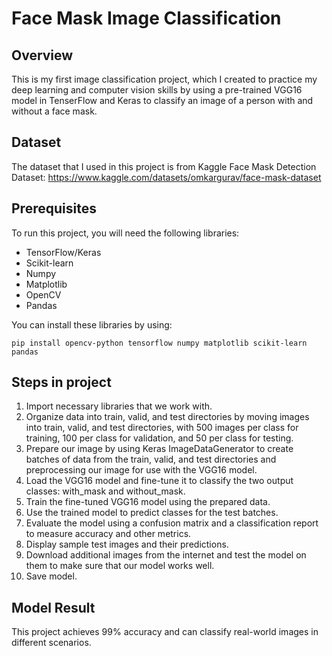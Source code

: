 # Face Mask Image Classification
## Overview
This is my first image classification project, which I created to practice my deep learning and computer vision skills by using a pre-trained VGG16 model in TenserFlow and Keras to classify an image of a person with and without a face mask.
## Dataset
The dataset that I used in this project is from Kaggle Face Mask Detection Dataset: https://www.kaggle.com/datasets/omkargurav/face-mask-dataset
## Prerequisites
To run this project, you will need the following libraries:
- TensorFlow/Keras
- Scikit-learn
- Numpy
- Matplotlib
- OpenCV
- Pandas
  
You can install these libraries by using:
```
pip install opencv-python tensorflow numpy matplotlib scikit-learn pandas
```

## Steps in project
1. Import necessary libraries that we work with.
2. Organize data into train, valid, and test directories by moving images into train, valid, and test directories, with 500 images per class for training, 100 per class for validation, and 50 per class for testing.
3. Prepare our image by using Keras ImageDataGenerator to create batches of data from the train, valid, and test directories and preprocessing our image for use with the VGG16 model.
4. Load the VGG16 model and fine-tune it to classify the two output classes: with_mask and without_mask.
5. Train the fine-tuned VGG16 model using the prepared data.
6. Use the trained model to predict classes for the test batches.
7. Evaluate the model using a confusion matrix and a classification report to measure accuracy and other metrics.
8. Display sample test images and their predictions.
9. Download additional images from the internet and test the model on them to make sure that our model works well.
10. Save model.
## Model Result
This project achieves 99% accuracy and can classify real-world images in different scenarios.
